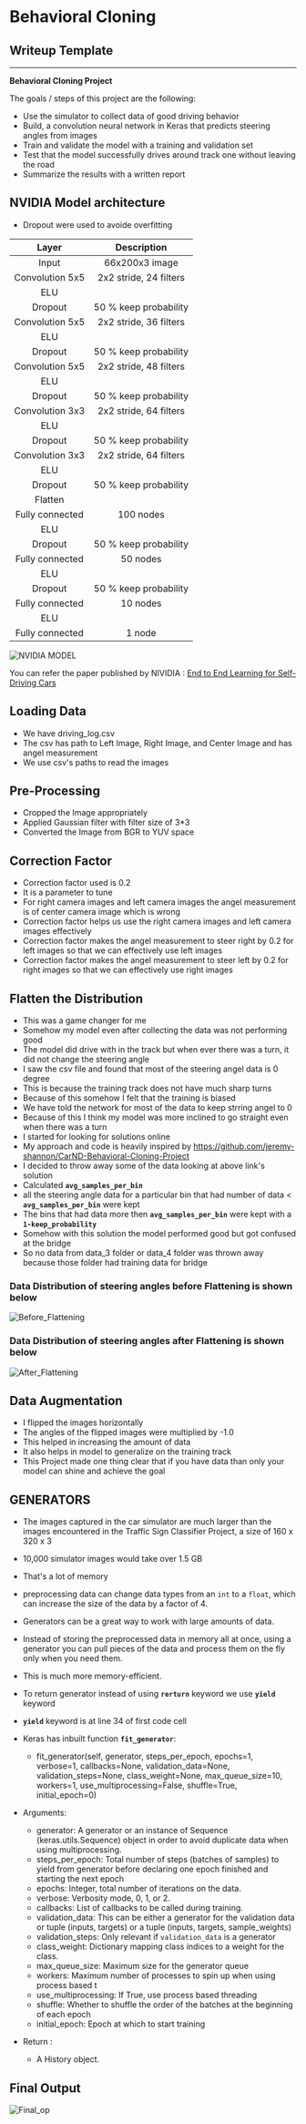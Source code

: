 #  **Behavioral Cloning** 

##  Writeup Template

---

**Behavioral Cloning Project**

The goals / steps of this project are the following:
* Use the simulator to collect data of good driving behavior
* Build, a convolution neural network in Keras that predicts steering angles from images
* Train and validate the model with a training and validation set
* Test that the model successfully drives around track one without leaving the road
* Summarize the results with a written report

## NVIDIA Model architecture
- Dropout were used to avoide overfitting

| Layer         		|     Description	        					|
|:---------------------:|:---------------------------------------------:|
| Input         		| 66x200x3 image   							    | 
| Convolution 5x5     	| 2x2 stride, 24 filters                       	|
| ELU					|												|
| Dropout				| 50 % keep probability 						|
| Convolution 5x5      	| 2x2 stride, 36 filters                       	|
| ELU           	    |                                               |
| Dropout				| 50 % keep probability 						|
| Convolution 5x5 		| 2x2 stride, 48 filters						|
| ELU                 	|                                			    |
| Dropout				| 50 % keep probability 						|
| Convolution 3x3 		| 2x2 stride, 64 filters						|
| ELU                 	|                                			    |
| Dropout				| 50 % keep probability 						|
| Convolution 3x3 		| 2x2 stride, 64 filters						|
| ELU                 	|                                			    |
| Dropout				| 50 % keep probability 						|
| Flatten            	|                                			    |
| Fully connected		| 100 nodes                      				|
| ELU                 	|                                			    |
| Dropout				| 50 % keep probability 						|
| Fully connected		| 50 nodes                      				|
| ELU                 	|                                			    |
| Dropout				| 50 % keep probability 						|
| Fully connected		| 10 nodes                      				|
| ELU                 	|                                			    |
| Fully connected		| 1 node                         				|


[image01]: ./writeup_images/NVIDIA_MODEL.PNG "NVIDIA"

![NVIDIA MODEL][image01]


You can refer the paper published by NIVIDIA :  [End to End Learning for Self-Driving Cars
](https://arxiv.org/pdf/1604.07316v1.pdf) 


## Loading Data

- We have driving_log.csv
- The csv has path to Left Image, Right Image, and Center Image and has angel measurement
- We use csv's paths to read the images


## Pre-Processing

- Cropped the Image appropriately 
- Applied Gaussian filter with filter size of 3*3
- Converted the Image from BGR to YUV space


## Correction Factor

- Correction factor used is 0.2
- It is a parameter to tune
- For right camera images and left camera images the angel measurement is of center camera image which is wrong
- Correction factor helps us use the right camera images and left camera images effectively
- Correction factor makes the angel measurement to steer right by 0.2 for left images so that we can effectively use left images
- Correction factor makes the angel measurement to steer left by 0.2 for right images so that we can effectively use right images

## Flatten the Distribution

- This was a game changer for me 
- Somehow my model even after collecting the data was not performing good
- The model did drive with in the track but when ever there was a turn, it did not change the steering angle
- I saw the csv file and found that most of the steering angel data is 0 degree
- This is because the training track does not have much sharp turns
- Because of this somehow I felt that the training is biased
- We have told the network for most of the data to keep strring angel to 0
- Because of this I think my model was more inclined to go straight even when there was a turn 
- I started for looking for solutions online
- My approach and code is heavily inspired by https://github.com/jeremy-shannon/CarND-Behavioral-Cloning-Project
- I decided to throw away some of the data looking at above link's solution
- Calculated **`avg_samples_per_bin`** 
- all the steering angle data for a particular bin that had number of data < **`avg_samples_per_bin`** were kept
- The bins that had data more then **`avg_samples_per_bin`** were kept with a **`1-keep_probability`**
- Somehow with this solution the model performed good but got confused at the bridge
- So no data from data_3 folder or data_4 folder was thrown away because those folder had training data for bridge

### Data Distribution of steering angles before Flattening is shown below
[image02]: ./writeup_images/Before_Flattening.PNG "Before_Flattening"
![Before_Flattening][image02]

### Data Distribution of steering angles after Flattening is shown below
[image03]: ./writeup_images/After_Flattening.PNG "After_Flattening"
![After_Flattening][image03]


## Data Augmentation

- I flipped the images horizontally
- The angles of the flipped images were multiplied by -1.0
- This helped in increasing the amount of data 
- It also helps in model to generalize on the training track 
- This Project made one thing clear that if you have data than only your model can shine and achieve the goal


## GENERATORS

- The images captured in the car simulator are much larger than the images encountered in the Traffic Sign Classifier Project, a size of 160 x 320 x 3 
- 10,000 simulator images would take over 1.5 GB
- That's a lot of memory
- preprocessing data can change data types from an `int` to a `float`, which can increase the size of the data by a factor of 4.
- Generators can be a great way to work with large amounts of data.
- Instead of storing the preprocessed data in memory all at once, using a generator you can pull pieces of the data and process them on the fly only when you need them.
- This is much more memory-efficient.
- To return generator instead of using **`rerturn`** keyword we use **`yield`** keyword
- **`yield`** keyword is at line 34 of first code cell
- Keras has inbuilt function **`fit_generator`**:
   * fit_generator(self, generator, steps_per_epoch, epochs=1, verbose=1, callbacks=None, validation_data=None, validation_steps=None, class_weight=None, max_queue_size=10, workers=1, use_multiprocessing=False, shuffle=True, initial_epoch=0)
   
   
- Arguments:
   * generator: A generator or an instance of Sequence (keras.utils.Sequence) object in order to avoid duplicate data when using multiprocessing.
   * steps_per_epoch: Total number of steps (batches of samples) to yield from generator before declaring one epoch finished and starting the next epoch
   * epochs: Integer, total number of iterations on the data.
   * verbose: Verbosity mode, 0, 1, or 2.
   * callbacks: List of callbacks to be called during training.
   * validation_data: This can be either a generator for the validation data or tuple (inputs, targets) or a tuple (inputs, targets, sample_weights)
   * validation_steps: Only relevant if `validation_data` is a generator
   * class_weight: Dictionary mapping class indices to a weight for the class.
   * max_queue_size: Maximum size for the generator queue
   * workers: Maximum number of processes to spin up when using process based t
   * use_multiprocessing: If True, use process based threading
   * shuffle: Whether to shuffle the order of the batches at the beginning of each epoch
   * initial_epoch: Epoch at which to start training
   
   
- Return :
    * A History object.


## Final Output

[image04]: ./writeup_images/FinalOP.PNG "Final_op"
![Final_op][image04]


